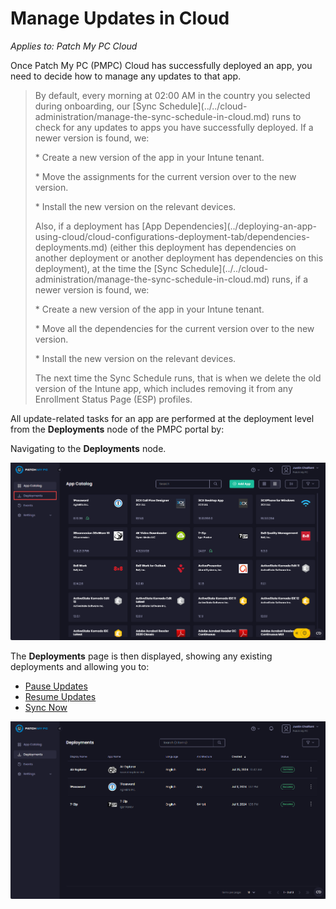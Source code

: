 # Manage Updates in Cloud

_Applies to: Patch My PC Cloud_

Once Patch My PC (PMPC) Cloud has successfully deployed an app, you need to decide how to manage any updates to that app.

<blockquote class="wp-block-quote is-note">
<p>By default, every morning at 02:00 AM in the country you selected during onboarding, our [Sync Schedule](../../cloud-administration/manage-the-sync-schedule-in-cloud.md) runs to check for any updates to apps you have successfully deployed. If a newer version is found, we:</p>
<p>* Create a new version of the app in your Intune tenant.</p>
<p>* Move the assignments for the current version over to the new version.</p>
<p>* Install the new version on the relevant devices.</p>
<p>Also, if a deployment has [App Dependencies](../deploying-an-app-using-cloud/cloud-configurations-deployment-tab/dependencies-deployments.md) (either this deployment has dependencies on another deployment or another deployment has dependencies on this deployment), at the time the [Sync Schedule](../../cloud-administration/manage-the-sync-schedule-in-cloud.md) runs, if a newer version is found, we:</p>
<p>* Create a new version of the app in your Intune tenant.</p>
<p>* Move all the dependencies for the current version over to the new version.</p>
<p>* Install the new version on the relevant devices.</p>
<p>The next time the Sync Schedule runs, that is when we delete the old version of the Intune app, which includes removing it from any Enrollment Status Page (ESP) profiles.</p>
</blockquote>

All update-related tasks for an app are performed at the deployment level from the **Deployments** node of the PMPC portal by:

Navigating to the **Deployments** node.

![Navigating to the "Deployments" node](/_images/image-(608).png "Navigating to the “Deployments” node")

The **Deployments** page is then displayed, showing any existing deployments and allowing you to:

* [Pause Updates](pause-cloud-updates.md)
* [Resume Updates](resume-cloud-updates.md)
* [Sync Now](sync-now-cloud-feature.md)

!["Deployments" page](/_images/image-(1787).png "“Deployments” page")